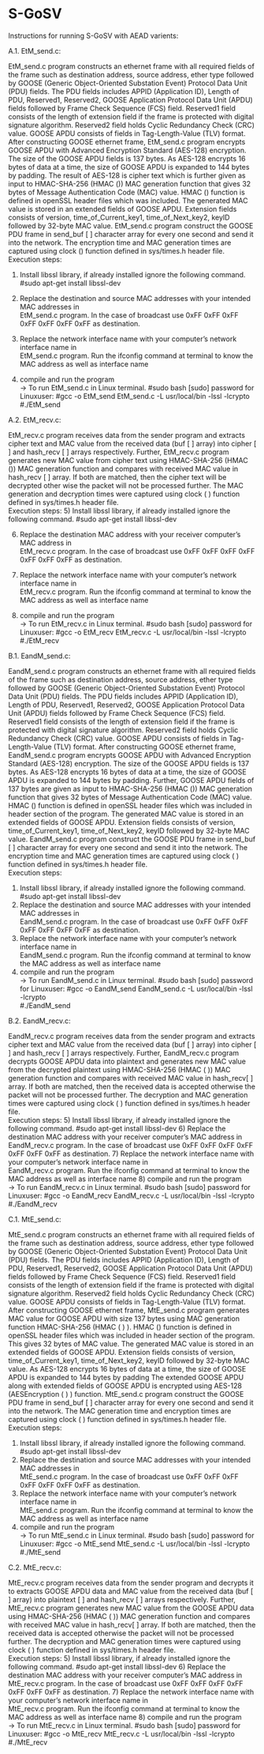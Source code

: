 # S-GoSV

Instructions for running S-GoSV with AEAD varients:

A.1. EtM_send.c:

EtM_send.c program constructs an ethernet frame with all required fields of the frame such as destination address, source address, ether type followed by GOOSE (Generic Object-Oriented Substation Event) Protocol Data Unit (PDU) fields. The PDU fields includes APPID (Application ID), Length of PDU, Reserved1, Reserved2, GOOSE Application Protocol Data Unit (APDU) fields followed by Frame Check Sequence (FCS) field. Reserved1 field consists of the length of extension field if the frame is protected with digital signature algorithm. Reserved2 field holds Cyclic Redundancy Check (CRC) value. GOOSE APDU consists of fields in Tag-Length-Value (TLV) format. 
After constructing GOOSE ethernet frame, EtM_send.c program encrypts GOOSE APDU with Advanced Encryption Standard (AES-128) encryption.  The size of the GOOSE APDU fields is 137 bytes. As AES-128 encrypts 16 bytes of data at a time, the size of GOOSE APDU is expanded to 144 bytes by padding. The result of AES-128 is cipher text which is further given as input to HMAC-SHA-256 (HMAC ()) MAC generation function that gives 32 bytes of Message Authentication Code (MAC) value. HMAC () function is defined in openSSL header files which was included. The generated MAC value is stored in an extended fields of GOOSE APDU.  Extension fields consists of version, time_of_Current_key1, time_of_Next_key2, keyID followed by 32-byte MAC value. 
EtM_send.c program construct the GOOSE PDU frame in send_buf [ ] character array for every one second and send it into the network.  The encryption time and MAC generation times are captured using clock () function defined in sys/times.h header file.  
Execution steps:

1)	Install libssl library, if already installed ignore the following command. 
           #sudo apt-get install libssl-dev
	   
2)	Replace the destination and source MAC addresses with your intended MAC addresses in  
            EtM_send.c program.
            In the case of broadcast use 0xFF 0xFF 0xFF 0xFF 0xFF 0xFF 0xFF as destination. 
	    
3)	Replace the network interface name with your computer’s network interface name in  
            EtM_send.c program. 
Run the ifconfig command at terminal to know the MAC address as well as interface name

4)	compile and run the program  
            → To run EtM_send.c in Linux terminal.
            #sudo bash
            [sudo] password for Linuxuser:
            <enter password>
            #gcc -o EtM_send EtM_send.c -L usr/local/bin -lssl -lcrypto  
            #./EtM_send

A.2. EtM_recv.c:

EtM_recv.c program receives data from the sender program and extracts cipher text and MAC value from the received data (buf [ ] array) into cipher [ ] and hash_recv [ ] arrays respectively. Further, EtM_recv.c program generates new MAC value from cipher text using HMAC-SHA-256 (HMAC ()) MAC generation function and compares with received MAC value in hash_recv [ ] array. If both are matched, then the cipher text will be decrypted other wise the packet will not be processed further. The MAC generation and decryption times were captured using clock ( ) function defined in sys/times.h header file.  
Execution steps:
5)	Install libssl library, if already installed ignore the following command. 
           #sudo apt-get install libssl-dev
	   
6)	Replace the destination MAC address with your receiver computer’s MAC address in  
            EtM_recv.c program.
            In the case of broadcast use 0xFF 0xFF 0xFF 0xFF 0xFF 0xFF 0xFF as destination. 
	    
7)	Replace the network interface name with your computer’s network interface name in  
            EtM_recv.c program. 
Run the ifconfig command at terminal to know the MAC address as well as interface name

8)	compile and run the program  
            → To run EtM_recv.c in Linux terminal.
            #sudo bash
            [sudo] password for Linuxuser:
            <enter password>
            #gcc -o EtM_recv EtM_recv.c -L usr/local/bin -lssl -lcrypto  
            #./EtM_recv



B.1. EandM_send.c:

EandM_send.c program constructs an ethernet frame with all required fields of the frame such as destination address, source address, ether type followed by GOOSE (Generic Object-Oriented Substation Event) Protocol Data Unit (PDU) fields. The PDU fields includes APPID (Application ID), Length of PDU, Reserved1, Reserved2, GOOSE Application Protocol Data Unit (APDU) fields followed by Frame Check Sequence (FCS) field. Reserved1 field consists of the length of extension field if the frame is protected with digital signature algorithm. Reserved2 field holds Cyclic Redundancy Check (CRC) value. GOOSE APDU consists of fields in Tag-Length-Value (TLV) format. 
	After constructing GOOSE ethernet frame, EandM_send.c program encrypts GOOSE APDU with Advanced Encryption Standard (AES-128) encryption.  The size of the GOOSE APDU fields is 137 bytes. As AES-128 encrypts 16 bytes of data at a time, the size of GOOSE APDU is expanded to 144 bytes by padding. Further, GOOSE APDU fields of 137 bytes are given as input to HMAC-SHA-256 (HMAC ()) MAC generation function that gives 32 bytes of Message Authentication Code (MAC) value. HMAC () function is defined in openSSL header files which was included in header section of the program. The generated MAC value is stored in an extended fields of GOOSE APDU.  Extension fields consists of version, time_of_Current_key1, time_of_Next_key2, keyID followed by 32-byte MAC value. 
	EandM_send.c program construct the GOOSE PDU frame in send_buf [ ] character array for every one second and send it into the network.  The encryption time and MAC generation times are captured using clock ( ) function defined in sys/times.h header file.  
Execution steps:
1)	Install libssl library, if already installed ignore the following command. 
           #sudo apt-get install libssl-dev
2)	Replace the destination and source MAC addresses with your intended MAC addresses in  
            EandM_send.c program.
            In the case of broadcast use 0xFF 0xFF 0xFF 0xFF 0xFF 0xFF 0xFF as destination. 
3)	Replace the network interface name with your computer’s network interface name in  
            EandM_send.c program. 
Run the ifconfig command at terminal to know the MAC address as well as interface name
4)	compile and run the program  
            → To run EandM_send.c in Linux terminal.
            #sudo bash
            [sudo] password for Linuxuser:
            <enter password>
            #gcc -o EandM_send EandM_send.c -L usr/local/bin -lssl -lcrypto  
            #./EandM_send

B.2. EandM_recv.c:

EandM_recv.c program receives data from the sender program and extracts cipher text and MAC value from the received data (buf [ ] array) into cipher [ ] and hash_recv [ ] arrays respectively. Further, EandM_recv.c program decrypts GOOSE APDU data into plaintext and generates new MAC value from the decrypted plaintext using HMAC-SHA-256 (HMAC ( )) MAC generation function and compares with received MAC value in hash_recv[ ] array. If both are matched, then the received data is accepted otherwise the packet will not be processed further. The decryption and MAC generation times were captured using clock ( ) function defined in sys/times.h header file.  
Execution steps:
5)	Install libssl library, if already installed ignore the following command. 
           #sudo apt-get install libssl-dev
6)	Replace the destination MAC address with your receiver computer’s MAC address in  
            EandM_recv.c program.
            In the case of broadcast use 0xFF 0xFF 0xFF 0xFF 0xFF 0xFF 0xFF as destination. 
7)	Replace the network interface name with your computer’s network interface name in  
            EandM_recv.c program. 
Run the ifconfig command at terminal to know the MAC address as well as interface name
8)	compile and run the program  
            → To run EandM_recv.c in Linux terminal.
            #sudo bash
            [sudo] password for Linuxuser:
            <enter password>
            #gcc -o EandM_recv EandM_recv.c -L usr/local/bin -lssl -lcrypto  
            #./EandM_recv



C.1. MtE_send.c:

MtE_send.c program constructs an ethernet frame with all required fields of the frame such as destination address, source address, ether type followed by GOOSE (Generic Object-Oriented Substation Event) Protocol Data Unit (PDU) fields. The PDU fields includes APPID (Application ID), Length of PDU, Reserved1, Reserved2, GOOSE Application Protocol Data Unit (APDU) fields followed by Frame Check Sequence (FCS) field. Reserved1 field consists of the length of extension field if the frame is protected with digital signature algorithm. Reserved2 field holds Cyclic Redundancy Check (CRC) value. GOOSE APDU consists of fields in Tag-Length-Value (TLV) format. 
	After constructing GOOSE ethernet frame, MtE_send.c program generates MAC value for GOOSE APDU with size 137 bytes using MAC generation function HMAC-SHA-256 (HMAC ( ) ). HMAC () function is defined in openSSL header files which was included in header section of the program. This gives 32 bytes of MAC value. The generated MAC value is stored in an extended fields of GOOSE APDU.  Extension fields consists of version, time_of_Current_key1, time_of_Next_key2, keyID followed by 32-byte MAC value. As AES-128 encrypts 16 bytes of data at a time, the size of GOOSE APDU is expanded to 144 bytes by padding The extended GOOSE APDU along with extended fields of GOOSE APDU is encrypted using AES-128 (AESEncryption ( ) ) function. 
MtE_send.c program construct the GOOSE PDU frame in send_buf [ ] character array for every one second and send it into the network.  The MAC generation time and encryption times are captured using clock ( ) function defined in sys/times.h header file.  
Execution steps:
1)	Install libssl library, if already installed ignore the following command. 
           #sudo apt-get install libssl-dev
2)	Replace the destination and source MAC addresses with your intended MAC addresses in  
            MtE_send.c program.
            In the case of broadcast use 0xFF 0xFF 0xFF 0xFF 0xFF 0xFF 0xFF as destination. 
3)	Replace the network interface name with your computer’s network interface name in  
            MtE_send.c program. 
Run the ifconfig command at terminal to know the MAC address as well as interface name
4)	compile and run the program  
            → To run MtE_send.c in Linux terminal.
            #sudo bash
            [sudo] password for Linuxuser:
            <enter password>
            #gcc -o MtE_send MtE_send.c -L usr/local/bin -lssl -lcrypto  
            #./MtE_send

C.2. MtE_recv.c:

MtE_recv.c program receives data from the sender program and decrypts it to extracts GOOSE APDU data and MAC value from the received data (buf [ ] array) into plaintext [ ] and hash_recv [ ] arrays respectively. Further, MtE_recv.c program generates new MAC value from the GOOSE APDU data using HMAC-SHA-256 (HMAC ( )) MAC generation function and compares with received MAC value in hash_recv[ ] array. If both are matched, then the received data is accepted otherwise the packet will not be processed further. The decryption and MAC generation times were captured using clock ( ) function defined in sys/times.h header file.  
Execution steps:
5)	Install libssl library, if already installed ignore the following command. 
           #sudo apt-get install libssl-dev
6)	Replace the destination MAC address with your receiver computer’s MAC address in  
            MtE_recv.c program.
            In the case of broadcast use 0xFF 0xFF 0xFF 0xFF 0xFF 0xFF 0xFF as destination. 
7)	Replace the network interface name with your computer’s network interface name in  
            MtE_recv.c program. 
Run the ifconfig command at terminal to know the MAC address as well as interface name
8)	compile and run the program  
            → To run MtE_recv.c in Linux terminal.
            #sudo bash
            [sudo] password for Linuxuser:
            <enter password>
            #gcc -o MtE_recv MtE_recv.c -L usr/local/bin -lssl -lcrypto  
            #./MtE_recv
